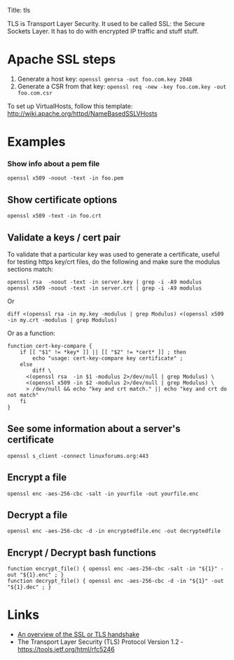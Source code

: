 Title: tls

TLS is Transport Layer Security. It used to be called SSL: the Secure Sockets Layer. It has to do with encrypted IP traffic and stuff stuff.

# Apache SSL steps

1. Generate a host key: `openssl genrsa -out foo.com.key 2048`
2. Generate a CSR from that key: `openssl req -new -key foo.com.key -out foo.com.csr`

To set up VirtualHosts, follow this template: <http://wiki.apache.org/httpd/NameBasedSSLVHosts>

# Examples

### Show info about a pem file

```
openssl x509 -noout -text -in foo.pem
```

## Show certificate options

```
openssl x509 -text -in foo.crt
```

## Validate a keys / cert pair

To validate that a particular key was used to generate a certificate, useful for testing https key/crt files, do the following and make sure the modulus sections match:

```
openssl rsa  -noout -text -in server.key | grep -i -A9 modulus
openssl x509 -noout -text -in server.crt | grep -i -A9 modulus
```

Or

```
diff <(openssl rsa -in my.key -modulus | grep Modulus) <(openssl x509 -in my.crt -modulus | grep Modulus)
```

Or as a function:

```
function cert-key-compare {
    if [[ "$1" != *key* ]] || [[ "$2" != *cert* ]] ; then
        echo "usage: cert-key-compare key certificate" ;
    else
        diff \
      <(openssl rsa  -in $1 -modulus 2>/dev/null | grep Modulus) \
      <(openssl x509 -in $2 -modulus 2>/dev/null | grep Modulus) \
      > /dev/null && echo "key and crt match." || echo "key and crt do not match"
    fi
}
```

## See some information about a server's certificate

```
openssl s_client -connect linuxforums.org:443
```

## Encrypt a file

```
openssl enc -aes-256-cbc -salt -in yourfile -out yourfile.enc
```

## Decrypt a file

```
openssl enc -aes-256-cbc -d -in encryptedfile.enc -out decryptedfile
```

## Encrypt / Decrypt bash functions

```
function encrypt_file() { openssl enc -aes-256-cbc -salt -in "${1}" -out "${1}.enc" ; }
function decrypt_file() { openssl enc -aes-256-cbc -d -in "${1}" -out "${1}.dec" ; }
```

# Links

- [An overview of the SSL or TLS handshake](https://www.ibm.com/support/knowledgecenter/en/SSFKSJ_7.1.0/com.ibm.mq.doc/sy10660_.htm)
- The Transport Layer Security (TLS) Protocol Version 1.2 - <https://tools.ietf.org/html/rfc5246>
